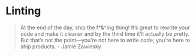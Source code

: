 
# Linting

> At the end of the day, ship the f*&^ing thing! It’s great to rewrite your code and make it cleaner and by the
> third time it’ll actually be pretty. But that’s not the point—you’re not here to write code;
> you’re here to ship products. - Jamie Zawinsky

